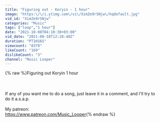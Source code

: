 ```yaml
---
title: "Figuring out - Koryin - 1 hour"
image: "https:\/\/i.ytimg.com\/vi\/XimZe9rSNjw\/hqdefault.jpg"
vid_id: "XimZe9rSNjw"
categories: "Music"
tags: ["loop","1 hour"]
date: "2021-10-08T04:10:30+03:00"
vid_date: "2021-08-18T12:28:48Z"
duration: "PT1H16S"
viewcount: "8378"
likeCount: "169"
dislikeCount: "3"
channel: "Music Looper"
---
```

{% raw %}Figuring out Koryin 1 hour<br /><br /><br /><br />If any of you want me to do a song, just leave it in a comment, and I'll try to do it a.s.a.p.<br /><br />My patreon:<br /><a rel="nofollow" target="blank" href="https://www.patreon.com/Music_Looper">https://www.patreon.com/Music_Looper</a>{% endraw %}
